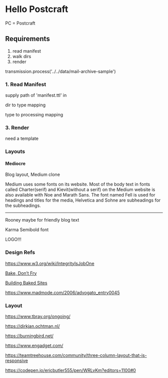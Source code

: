 # Hello Postcraft

PC = Postcraft

## Requirements

1. read manifest
2. walk dirs
3. render

transmission.process('../../data/mail-archive-sample')

### 1. Read Manifest

supply path of 'manifest.ttl' in

dir to type mapping

type to processing mapping

### 3. Render

need a template

### Layouts

#### Mediocre

Blog layout, Medium clone

Medium uses some fonts on its website. Most of the body text in fonts called Charter(serif) and Kievit(without a serif) on the Medium website is also available with Noe and Marath Sans. The font named Fell is used for headings and titles for the media, Helvetica and Sohne are subheadings for the subheadings.

---

Rooney maybe for friendly blog text

Karma Semibold font

LOGO!!!

### Design Refs

https://www.w3.org/wiki/IntegrityIsJobOne

[Bake, Don’t Fry](http://www.aaronsw.com/weblog/000404)

[Building Baked Sites](http://www.aaronsw.com/weblog/000406)

https://www.madmode.com/2006/advogato_entry0045

### Layout

https://www.tbray.org/ongoing/

https://dirkjan.ochtman.nl/

https://burningbird.net/

https://www.engadget.com/

https://teamtreehouse.com/community/three-column-layout-that-is-responsive

https://codepen.io/ericbutler555/pen/WRLvKm?editors=1100#0
